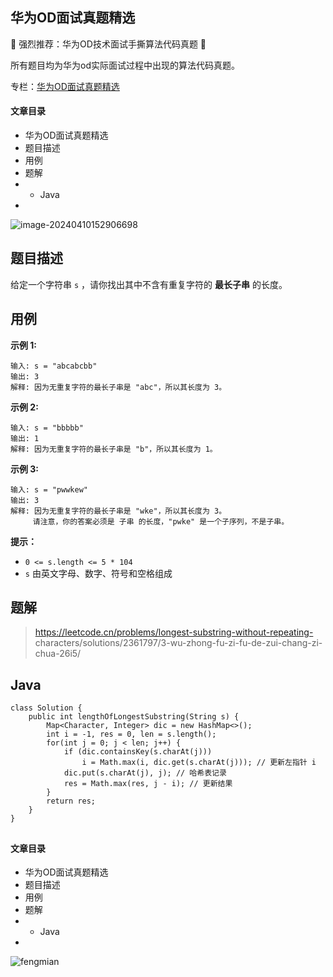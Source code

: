 ## 华为OD面试真题精选

🌟 强烈推荐：华为OD技术面试手撕算法代码真题 🌟

所有题目均为华为od实际面试过程中出现的算法代码真题。

专栏：[华为OD面试真题精选](https://blog.csdn.net/banxia_frontend/category_12436481.html)  

#### 文章目录

  * 华为OD面试真题精选
  * 题目描述
  * 用例
  * 题解
  *   * Java
  * 

![image-20240410152906698](https://i-blog.csdnimg.cn/blog_migrate/57a2a07f6a41b6f849d5fdcff61886ac.png)

## 题目描述

给定一个字符串 `s` ，请你找出其中不含有重复字符的 **最长子串** 的长度。

## 用例

**示例 1:**

    
    
    输入: s = "abcabcbb"
    输出: 3 
    解释: 因为无重复字符的最长子串是 "abc"，所以其长度为 3。
    

**示例 2:**

    
    
    输入: s = "bbbbb"
    输出: 1
    解释: 因为无重复字符的最长子串是 "b"，所以其长度为 1。
    

**示例 3:**

    
    
    输入: s = "pwwkew"
    输出: 3
    解释: 因为无重复字符的最长子串是 "wke"，所以其长度为 3。
         请注意，你的答案必须是 子串 的长度，"pwke" 是一个子序列，不是子串。
    

**提示：**

  * `0 <= s.length <= 5 * 104`
  * `s` 由英文字母、数字、符号和空格组成

## 题解

> https://leetcode.cn/problems/longest-substring-without-repeating-
> characters/solutions/2361797/3-wu-zhong-fu-zi-fu-de-zui-chang-zi-chua-26i5/

##

## Java

    
    
    class Solution {
        public int lengthOfLongestSubstring(String s) {
            Map<Character, Integer> dic = new HashMap<>();
            int i = -1, res = 0, len = s.length();
            for(int j = 0; j < len; j++) {
                if (dic.containsKey(s.charAt(j)))
                    i = Math.max(i, dic.get(s.charAt(j))); // 更新左指针 i
                dic.put(s.charAt(j), j); // 哈希表记录
                res = Math.max(res, j - i); // 更新结果
            }
            return res;
        }
    }
    
     
    

##

#### 文章目录

  * 华为OD面试真题精选
  * 题目描述
  * 用例
  * 题解
  *   * Java
  * 

![fengmian](https://i-blog.csdnimg.cn/blog_migrate/408f39a9eb8cdd1b57a6d8f29ad865b2.png)

